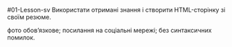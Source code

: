 #01-Lesson-sv
Використати отримані знання і створити HTML-сторінку зі своїм резюме.

фото обов’язкове;
посилання на соціальні мережі;
без синтаксичних помилок.
